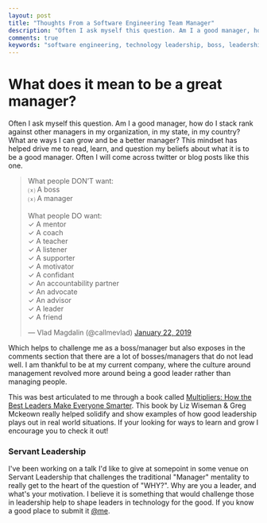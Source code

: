 ```yaml
---
layout: post
title: "Thoughts From a Software Engineering Team Manager"
description: "Often I ask myself this question. Am I a good manager, how do I stack rank against other managers in my organization?"
comments: true
keywords: "software engineering, technology leadership, boss, leadership, managment, servant leadership"
---
```


# What does it mean to be a great manager?
Often I ask myself this question. Am I a good manager, how do I stack rank against other managers in my organization, in my state, in my country? What are ways I can grow and be a better manager? This mindset has helped drive me to read, learn, and question my beliefs about what it is to be a good manager. Often I will come across twitter or blog posts like this one.

<blockquote class="twitter-tweet" data-lang="en"><p lang="en" dir="ltr">What people DON’T want:<br>  ⒳ A boss<br>  ⒳ A manager<br><br>What people DO want:<br>  ✓ A mentor<br>  ✓ A coach<br>  ✓ A teacher<br>  ✓ A listener<br>  ✓ A supporter<br>  ✓ A motivator<br>  ✓ A confidant<br>  ✓ An accountability partner<br>  ✓ An advocate<br>  ✓ An advisor<br>  ✓ A leader<br>  ✓ A friend</p>&mdash; Vlad Magdalin (@callmevlad) <a href="https://twitter.com/callmevlad/status/1087705263774154754?ref_src=twsrc%5Etfw">January 22, 2019</a></blockquote>
<script async src="https://platform.twitter.com/widgets.js" charset="utf-8"></script>

Which helps to challenge me as a boss/manager but also exposes in the comments section that there are a lot of bosses/managers that do not lead well. I am thankful to be at my current company, where the culture around management revolved more around being a good leader rather than managing people.

This was best articulated to me through a book called [Multipliers: How the Best Leaders Make Everyone Smarter](https://www.amazon.com/Multipliers-Best-Leaders-Everyone-Smarter/dp/0061964395/ref=as_li_ss_il?ie=UTF8&linkCode=li1&tag=mp3buzz-20&linkId=82fbfe832295ad187106e0197dc413ce&language=en_US). This book by Liz Wiseman & Greg Mckeown really helped solidify and show examples of how good leadership plays out in real world situations. If your looking for ways to learn and grow I encourage you to check it out!

### Servant Leadership

I've been working on a talk I'd like to give at somepoint in some venue on Servant Leadership that challenges the traditional "Manager" mentality to really get to the heart of the question of "WHY?". Why are you a leader, and what's your motivation. I believe it is something that would challenge those in leadership help to shape leaders in technology for the good. If you know a good place to submit it [@me](https://twitter.com/home?status=@ButchMayhew%20You%20should%20submit%20your%20talk%20on%20leadership%20here).


